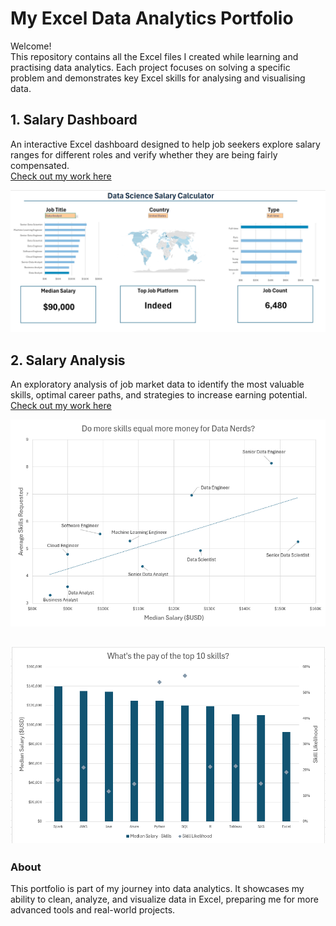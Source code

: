 # My Excel Data Analytics Portfolio

Welcome!  
This repository contains all the Excel files I created while learning and practising data analytics. Each project focuses on solving a specific problem and demonstrates key Excel skills for analysing and visualising data.

## 1. Salary Dashboard
An interactive Excel dashboard designed to help job seekers explore salary ranges for different roles and verify whether they are being fairly compensated.  
[Check out my work here](Project_1-Dashboard)

![Salary Dashboard](./Project_1-Dashboard/images/dashboard.png)

## 2. Salary Analysis
An exploratory analysis of job market data to identify the most valuable skills, optimal career paths, and strategies to increase earning potential.  
[Check out my work here](Project_2-Analysis)

![2_Project Analysis chart 1](Project_2-Analysis\images\image-1.png)

![2_Project Analysis chart 3](Project_2-Analysis\images\image-2.png)
---

### About
This portfolio is part of my journey into data analytics. It showcases my ability to clean, analyze, and visualize data in Excel, preparing me for more advanced tools and real-world projects.
